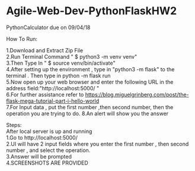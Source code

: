 # Agile-Web-Dev-PythonFlaskHW2
PythonCalculator due on 09/04/18


How To Run:

1.Download and Extract Zip File </br>
2.Run Terminal Command " $ python3 -m venv venv"</br>
3.Then Type In " $ source venv/bin/activate"</br>
4.After setting up the environment , type in "python3 -m flask" to the terminal . Then type in python -m flask run</br>
5.Now open up your web browser and enter the following URL in the address field:"http://localhost:5000/ "</br>
6.For further assistance refer to https://blog.miguelgrinberg.com/post/the-flask-mega-tutorial-part-i-hello-world</br>
7.For Input data , put the first number ,then second number, then the operation you are trying to do.
8.An alert will show you the answer




Steps:</br>
After local server is up and running</br>
1.Go to http://localhost:5000/</br>
2.UI will have 2 input fields where you enter the first number , then second number , and select the operation.</br>
3.Answer will be prompted</br>
4.SCREENSHOTS ARE PROVIDED</br>
